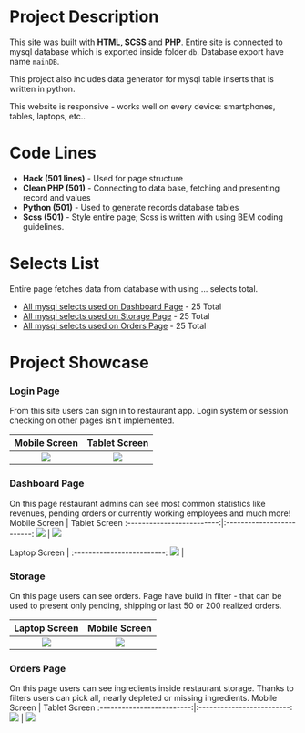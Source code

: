 # Project Description

This site was built with **HTML, SCSS** and **PHP**. Entire site is connected to mysql database which is exported inside folder `db`. Database export have name `mainDB`.

This project also includes data generator for mysql table inserts that is written in python.

This website is responsive - works well on every device: smartphones, tables, laptops, etc..

# Code Lines

- **Hack (501 lines)** - Used for page structure
- **Clean PHP (501)** - Connecting to data base, fetching and presenting record and values
- **Python (501)** - Used to generate records database tables
- **Scss (501)** - Style entire page; Scss is written with using BEM coding guidelines.

# Selects List

Entire page fetches data from database with using ... selects total.

- [All mysql selects used on Dashboard Page](docs/DashboardTab.md) - 25 Total
- [All mysql selects used on Storage Page](docs/StorageTab.md) - 25 Total
- [All mysql selects used on Orders Page](dcs/OrdersTab.md) - 25 Total

# Project Showcase

### Login Page

From this site users can sign in to restaurant app. Login system or session checking on other pages isn't implemented.

|             Mobile Screen              |             Tablet Screen              |
| :------------------------------------: | :------------------------------------: |
| ![](docs/screenshots/login-mobile.png) | ![](docs/screenshots/login-tablet.png) |

### Dashboard Page

On this page restaurant admins can see most common statistics like revenues, pending orders or currently working employees and much more!
Mobile Screen | Tablet Screen
:-------------------------:|:-------------------------:
![](docs/screenshots/dashboard-mobile.png) | ![](docs/screenshots/dashboard-tablet.png)

Laptop Screen |
:-------------------------:
![](docs/screenshots/dashboard-laptop.png) |

### Storage

On this page users can see orders. Page have build in filter - that can be used to present only pending, shipping or last 50 or 200 realized orders.

|              Laptop Screen               |              Mobile Screen               |
| :--------------------------------------: | :--------------------------------------: |
| ![](docs/screenshots/storage-laptop.png) | ![](docs/screenshots/storage-mobile.png) |

### Orders Page

On this page users can see ingredients inside restaurant storage. Thanks to filters users can pick all, nearly depleted or missing ingredients.
Mobile Screen | Tablet Screen
:-------------------------:|:-------------------------:
![](docs/screenshots/orders-mobile.png) | ![](docs/screenshots/orders-tablet.png)
